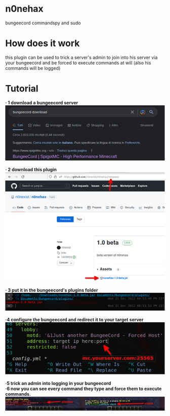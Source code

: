 # n0nehax
bungeecord commandspy and sudo

# How does it work
this plugin can be used to trick a server's admin to join into his server via your bungeecord and be forced
to execute commands at will (also his commands will be logged)

# Tutorial
<b>· 1 download a bungeecord server<br>
![alt-text](https://github.com/n0nexist/n0nehax/blob/main/pictures/0.png?raw=true)
<br><br>
· 2 download this plugin<br>
![alt-text](https://github.com/n0nexist/n0nehax/blob/main/pictures/1.png?raw=true)
<br><br>
· 3 put it in the bungeecord's plugins folder<br>
![alt-text](https://github.com/n0nexist/n0nehax/blob/main/pictures/2.png?raw=true)
<br><br>
·4  configure the bungeecord and redirect it to your target server<br>
![alt-text](https://github.com/n0nexist/n0nehax/blob/main/pictures/3.png?raw=true)
<br><br>
·5 trick an admin into logging in your bungeecord<br>
·6 now you can see every command they type and force them to execute commands.<br></b>
![alt-text](https://github.com/n0nexist/n0nehax/blob/main/pictures/5.jpg?raw=true)
<br><br>
